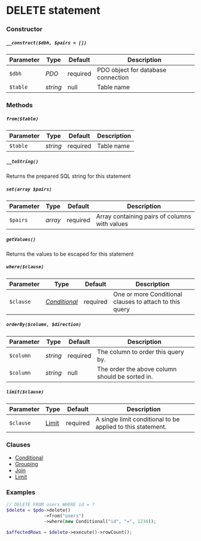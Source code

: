 # DELETE statement

### Constructor

##### `__construct($dbh, $pairs = [])`

Parameter | Type     | Default  | Description
--------- | -------- | -------- | -----------
`$dbh`    | *PDO*    | required | PDO object for database connection
`$table`  | *string* | null     | Table name

### Methods

##### `from($table)`

Parameter | Type     | Default  | Description
--------- | -------- | -------- | -----------
`$table`  | *string* | required | Table name

##### `__toString()`
Returns the prepared SQL string for this statement

##### `set(array $pairs)`

Parameter | Type    | Default  | Description
--------- | ------- | -------- | -----------
`$pairs`  | *array* | required | Array containing pairs of columns with values

##### `getValues()`
Returns the values to be escaped for this statement

##### `where($clause)`

Parameter | Type                                   | Default  | Description
--------- | -------------------------------------- | -------- | -----------
`$clause` | *[Conditional](Clause/CONDITIONAL.md)* | required | One or more Conditional clauses to attach to this query

##### `orderBy($column, $direction)`

Parameter | Type     | Default  | Description
--------- | -------- | -------- | -----------
`$column` | *string* | required | The column to order this query by.
`$column` | *string* | null     | The order the above column should be sorted in.

##### `limit($clause)`

Parameter | Type                     | Default  | Description
--------- | ------------------------ | -------- | -----------
`$clause` | [Limit](Clause/LIMIT.md) | required | A single limit conditional to be applied to this statement.

### Clauses

+ [Conditional](Clause/CONDITIONAL.md)
+ [Grouping](Clause/GROUPING.md)
+ [Join](Clause/JOIN.md)
+ [Limit](Clause/LIMIT.md)

### Examples

```php
// DELETE FROM users WHERE id = ?
$delete = $pdo->delete()
              ->from("users")
              ->where(new Conditional("id", "=", 1234));

$affectedRows = $delete->execute()->rowCount();
```
